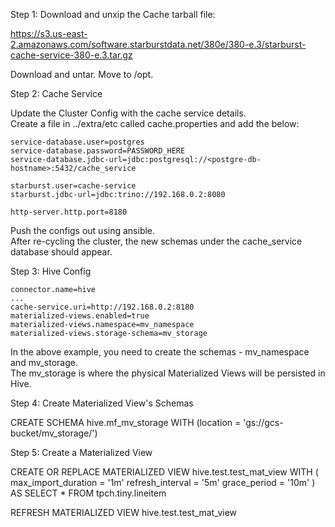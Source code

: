 Step 1: Download and unxip the Cache tarball file: </br>

https://s3.us-east-2.amazonaws.com/software.starburstdata.net/380e/380-e.3/starburst-cache-service-380-e.3.tar.gz

Download and untar. Move to /opt.

Step 2: Cache Service

Update the Cluster Config with the cache service details. </br>
Create a file in ../extra/etc called cache.properties and add the below:

    service-database.user=postgres 
    service-database.password=PASSWORD_HERE 
    service-database.jdbc-url=jdbc:postgresql://<postgre-db-hostname>:5432/cache_service 
        
    starburst.user=cache-service 
    starburst.jdbc-url=jdbc:trino://192.168.0.2:8080 
  
    http-server.http.port=8180

Push the configs out using ansible. </br>
After re-cycling the cluster, the new schemas under the cache_service database should appear.
   
Step 3: Hive Config

    connector.name=hive
    ...
    cache-service.uri=http://192.168.0.2:8180
    materialized-views.enabled=true
    materialized-views.namespace=mv_namespace
    materialized-views.storage-schema=mv_storage
    
In the above example, you need to create the schemas - mv_namespace and mv_storage. </br>
The mv_storage is where the physical Materialized Views will be persisted in Hive.

Step 4: Create Materialized View's Schemas

CREATE SCHEMA hive.mf_mv_storage
WITH (location = 'gs://gcs-bucket/mv_storage/')

Step 5: Create a Materialized View

CREATE OR REPLACE MATERIALIZED VIEW hive.test.test_mat_view
WITH (
     max_import_duration = '1m'
     refresh_interval = '5m'
     grace_period = '10m'
     )
AS
SELECT * FROM tpch.tiny.lineitem

REFRESH MATERIALIZED VIEW hive.test.test_mat_view




